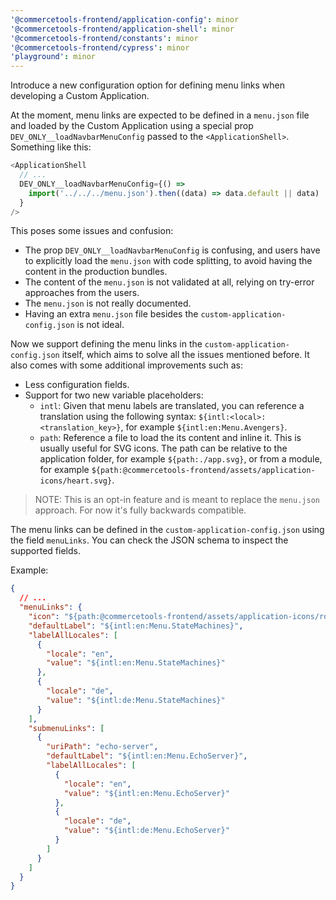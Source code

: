 ```yaml
---
'@commercetools-frontend/application-config': minor
'@commercetools-frontend/application-shell': minor
'@commercetools-frontend/constants': minor
'@commercetools-frontend/cypress': minor
'playground': minor
---
```


Introduce a new configuration option for defining menu links when developing a Custom Application.

At the moment, menu links are expected to be defined in a `menu.json` file and loaded by the Custom Application using a special prop `DEV_ONLY__loadNavbarMenuConfig` passed to the `<ApplicationShell>`. Something like this:

```js
<ApplicationShell
  // ...
  DEV_ONLY__loadNavbarMenuConfig={() =>
    import('../../../menu.json').then((data) => data.default || data)
  }
/>
```

This poses some issues and confusion:

- The prop `DEV_ONLY__loadNavbarMenuConfig` is confusing, and users have to explicitly load the `menu.json` with code splitting, to avoid having the content in the production bundles.
- The content of the `menu.json` is not validated at all, relying on try-error approaches from the users.
- The `menu.json` is not really documented.
- Having an extra `menu.json` file besides the `custom-application-config.json` is not ideal.

Now we support defining the menu links in the `custom-application-config.json` itself, which aims to solve all the issues mentioned before. It also comes with some additional improvements such as:

- Less configuration fields.
- Support for two new variable placeholders:
  - `intl`: Given that menu labels are translated, you can reference a translation using the following syntax: `${intl:<local>:<translation_key>}`, for example `${intl:en:Menu.Avengers}`.
  - `path`: Reference a file to load the its content and inline it. This is usually useful for SVG icons. The path can be relative to the application folder, for example `${path:./app.svg}`, or from a module, for example `${path:@commercetools-frontend/assets/application-icons/heart.svg}`.

> NOTE: This is an opt-in feature and is meant to replace the `menu.json` approach. For now it's fully backwards compatible.

The menu links can be defined in the `custom-application-config.json` using the field `menuLinks`. You can check the JSON schema to inspect the supported fields.

Example:

```json
{
  // ...
  "menuLinks": {
    "icon": "${path:@commercetools-frontend/assets/application-icons/rocket.svg}",
    "defaultLabel": "${intl:en:Menu.StateMachines}",
    "labelAllLocales": [
      {
        "locale": "en",
        "value": "${intl:en:Menu.StateMachines}"
      },
      {
        "locale": "de",
        "value": "${intl:de:Menu.StateMachines}"
      }
    ],
    "submenuLinks": [
      {
        "uriPath": "echo-server",
        "defaultLabel": "${intl:en:Menu.EchoServer}",
        "labelAllLocales": [
          {
            "locale": "en",
            "value": "${intl:en:Menu.EchoServer}"
          },
          {
            "locale": "de",
            "value": "${intl:de:Menu.EchoServer}"
          }
        ]
      }
    ]
  }
}
```

